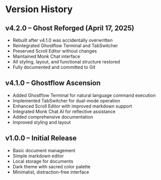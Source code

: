 # Version History

## v4.2.0 – Ghost Reforged (April 17, 2025)
- Rebuilt after v4.1.0 was accidentally overwritten
- Reintegrated Ghostflow Terminal and TabSwitcher
- Preserved Scroll Editor without changes
- Maintained Monk Chat interface
- All styling, layout, and functional structure restored
- Fully documented and committed to Git

## v4.1.0 – Ghostflow Ascension
- Added Ghostflow Terminal for natural language command execution
- Implemented TabSwitcher for dual-mode operation
- Enhanced Scroll Editor with improved markdown support
- Integrated Monk Chat AI for reflective assistance
- Added comprehensive documentation
- Improved styling and layout

## v1.0.0 – Initial Release
- Basic document management
- Simple markdown editor
- Local storage for documents
- Dark theme with sacred color palette
- Minimalist, distraction-free interface
